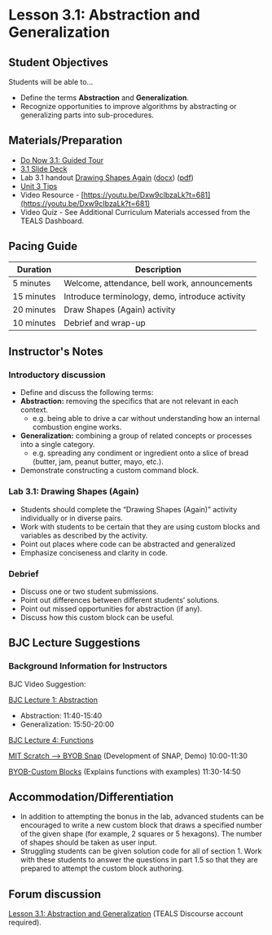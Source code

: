 
# Lesson 3.1: Abstraction and Generalization

## Student Objectives

Students will be able to...

* Define the terms **Abstraction** and **Generalization**.
* Recognize opportunities to improve algorithms by abstracting or generalizing parts into sub-procedures.

## Materials/Preparation

* [Do Now 3.1: Guided Tour](do_now_31.md)
* [3.1 Slide Deck](https://github.com/TEALSK12/introduction-to-computer-science/raw/master/slidedecks/TEALS%20SNAP%203.1.pptx)
* Lab 3.1 handout [Drawing Shapes Again](lab_31.md) ([docx](https://github.com/TEALSK12/introduction-to-computer-science/raw/master/Unit%203%20Word/Lab%203.1%20Drawing%20Shapes%20Again.docx)) ([pdf](https://github.com/TEALSK12/introduction-to-computer-science/raw/master/Unit%203%10PDF/Lab%203.1%20Drawing%20Shapes%20Again.pdf))
* [Unit 3 Tips](unit_3_tips.md)
* Video Resource - [https://youtu.be/Dxw9cIbzaLk?t=681](https://youtu.be/Dxw9cIbzaLk?t=681)
* Video Quiz - See Additional Curriculum Materials accessed from the TEALS Dashboard.

## Pacing Guide

| Duration   | Description                                     |
| ---------|  ---------------------------------------------- |
| 5 minutes  | Welcome, attendance, bell work, announcements   |
| 15 minutes | Introduce terminology, demo, introduce activity |
| 20 minutes | Draw Shapes (Again) activity                    |
| 10 minutes | Debrief and wrap-up         |

## Instructor's Notes

### Introductory discussion

* Define and discuss the following terms:
* **Abstraction:** removing the specifics that are not relevant in each context.
  * e.g. being able to drive a car without understanding how an internal combustion engine works.
* **Generalization:** combining a group of related concepts or processes into a single category.
  * e.g. spreading any condiment or ingredient onto a slice of bread (butter, jam, peanut butter, mayo, etc.).
* Demonstrate constructing a custom command block.

### Lab 3.1: Drawing Shapes (Again)

* Students should complete the “Drawing Shapes (Again)” activity individually or in diverse pairs.
* Work with students to be certain that they are using custom blocks and variables as described by the activity.
* Point out places where code can be abstracted and generalized
* Emphasize conciseness and clarity in code.

### Debrief

* Discuss one or two student submissions.
* Point out differences between different students’ solutions.
* Point out missed opportunities for abstraction (if any).
* Discuss how this custom block can be useful.

## BJC Lecture Suggestions

### Background Information for Instructors

BJC Video Suggestion:

[BJC Lecture 1: Abstraction](https://www.youtube.com/watch?v=Dxw9cIbzaLk)

* Abstraction: 11:40-15:40
* Generalization: 15:50-20:00

[BJC Lecture 4: Functions](https://www.youtube.com/watch?v=_uKCBmQEf5w)

[MIT Scratch --> BYOB Snap](http://www.youtube.com/watch?v=_uKCBmQEf5w&t=10m0s)  (Development of SNAP, Demo) 10:00-11:30

[BYOB-Custom Blocks](http://www.youtube.com/watch?v=_uKCBmQEf5w&t=11m30s)  (Explains functions with examples)   11:30-14:50

## Accommodation/Differentiation

* In addition to attempting the bonus in the lab, advanced students can be encouraged to write a new custom block that draws a specified number of the given shape (for example, 2 squares or 5 hexagons). The number of shapes should be taken as user input.
* Struggling students can be given solution code for all of section 1. Work with these students to answer the questions in part 1.5 so that they are prepared to attempt the custom block authoring.

## Forum discussion

[Lesson 3.1: Abstraction and Generalization](http://forums.tealsk12.org/c/intro-unit-3-variables-and-customization/lesson-3-1-abstraction-and-friends) (TEALS Discourse account required).
